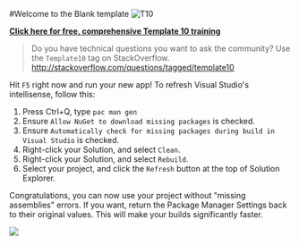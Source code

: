 #Welcome to the Blank template
![T10](https://raw.githubusercontent.com/Windows-XAML/Template10/master/Assets/T10%20128x128.png) 

**[Click here for free, comprehensive Template 10 training](https://t.co/jKIJcrzyBj)**

> Do you have technical questions you want to ask the community? Use the `Template10` tag on StackOverflow. http://stackoverflow.com/questions/tagged/template10

Hit `F5` right now and run your new app! To refresh Visual Studio's intellisense, follow this: 

1. Press Ctrl+Q, type `pac man gen` 
1. Ensure `Allow NuGet to download missing packages` is checked.
1. Ensure `Automatically check for missing packages during build in Visual Studio` is checked.  
1. Right-click your Solution, and select `Clean`.
1. Right-click your Solution, and select `Rebuild`.
1. Select your project, and click the `Refresh` button at the top of Solution Explorer.

Congratulations, you can now use your project without "missing assemblies" errors. If you want, return the Package Manager Settings back to their original values. This will make your builds significantly faster.

![](https://raw.githubusercontent.com/Windows-XAML/Template10/master/Assets/GetStarted.gif)

